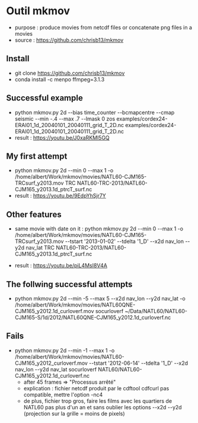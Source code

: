 # Outil mkmov #

* purpose : produce movies from netcdf files or concatenate png files in a movies
* source :  https://github.com/chrisb13/mkmov

## Install ##

* git clone https://github.com/chrisb13/mkmov
* conda install -c menpo ffmpeg=3.1.3

## Successful example ##

* python mkmov.py 2d --bias  time_counter --bcmapcentre --cmap seismic --min -.4 --max .7  --lmask 0 zos examples/cordex24-ERAI01_1d_20040101_20040111_grid_T_2D.nc examples/cordex24-ERAI01_1d_20040101_20040111_grid_T_2D.nc
* result : https://youtu.be/J0xaRKMl5GQ

## My first attempt ##

* python mkmov.py 2d  --min 0 --max 1 -o /home/albert/Work/mkmov/movies/NATL60-CJM165-TRCsurf_y2013.mov TRC NATL60-TRC-2013/NATL60-CJM165_y2013.1d_ptrcT_surf.nc
* result : https://youtu.be/9EdpYhSjr7Y

## Other features ##

* same movie with date on it : python mkmov.py 2d  --min 0 --max 1 -o /home/albert/Work/mkmov/movies/NATL60-CJM165-TRCsurf_y2013.mov --tstart '2013-01-02' --tdelta '1_D' --x2d nav_lon --y2d nav_lat TRC NATL60-TRC-2013/NATL60-CJM165_y2013.1d_ptrcT_surf.nc

* result : https://youtu.be/piL4MsI8V4A

## The follwing successful attempts ##

* python mkmov.py 2d --min -5 --max 5 --x2d nav_lon --y2d nav_lat -o /home/albert/Work/mkmov/movies/NATL60QNE-CJM165_y2012.1d_curloverf.mov socurloverf ~/Data/NATL60/NATL60-CJM165-S/1d/2012/NATL60QNE-CJM165_y2012.1d_curloverf.nc

## Fails ##

* python mkmov.py 2d --min -1 --max 1 -o /home/albert/Work/mkmov/movies/NATL60-CJM165_y2012_curloverf.mov --tstart '2012-06-14' --tdelta '1_D' --x2d nav_lon --y2d nav_lat socurloverf NATL60/NATL60-CJM165_y2012.1d_curloverf.nc
  * after 45 frames => "Processus arrêté"
  * explication : fichier netcdf produit par le cdftool cdfcurl pas compatible, mettre l'option -nc4
  * de plus, fichier trop gros, faire les films avec les quartiers de NATL60 pas plus d'un an et sans oublier les options --x2d --y2d (projection sur la grille = moins de pixels)
